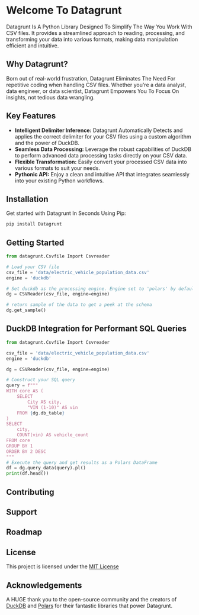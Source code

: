 # Welcome To Datagrunt

Datagrunt Is A Python Library Designed To Simplify The Way You Work With CSV files. It provides a streamlined approach to reading, processing, and transforming your data into various formats, making data manipulation efficient and intuitive.

## Why Datagrunt?

Born out of real-world frustration, Datagrunt Eliminates The Need For repetitive coding when handling CSV files. Whether you're a data analyst, data engineer, or data scientist, Datagrunt Empowers You To Focus On insights, not tedious data wrangling.

## Key Features

- **Intelligent Delimiter Inference:**  Datagrunt Automatically Detects and applies the correct delimiter for your CSV files using a custom algorithm and the power of DuckDB.
- **Seamless Data Processing:** Leverage the robust capabilities of DuckDB to perform advanced data processing tasks directly on your CSV data.
- **Flexible Transformation:** Easily convert your processed CSV data into various formats to suit your needs.
- **Pythonic API:** Enjoy a clean and intuitive API that integrates seamlessly into your existing Python workflows.

## Installation

Get started with Datagrunt In Seconds Using Pip:

```bash
pip install Datagrunt
```

## Getting Started

```python
from datagrunt.Csvfile Import Csvreader

# Load your CSV file
csv_file = 'data/electric_vehicle_population_data.csv'
engine = 'duckdb'

# Set duckdb as the processing engine. Engine set to 'polars' by default
dg = CSVReader(csv_file, engine=engine)

# return sample of the data to get a peek at the schema
dg.get_sample()
```

##  DuckDB Integration for Performant SQL Queries
```python
from datagrunt.Csvfile Import Csvreader

csv_file = 'data/electric_vehicle_population_data.csv'
engine = 'duckdb'

dg = CSVReader(csv_file, engine=engine)

# Construct your SQL query
query = f"""
WITH core AS (
    SELECT
        City AS city,
        "VIN (1-10)" AS vin
    FROM {dg.db_table}
)
SELECT
    city,
    COUNT(vin) AS vehicle_count
FROM core
GROUP BY 1
ORDER BY 2 DESC
"""
# Execute the query and get results as a Polars DataFrame
df = dg.query_data(query).pl()
print(df.head())
```

## Contributing

## Support

## Roadmap

## License
This project is licensed under the [MIT License](https://opensource.org/license/mit)

## Acknowledgements
A HUGE thank you to the open-source community and the creators of [DuckDB](https://duckdb.org) and [Polars](https://pola.rs) for their fantastic libraries that power Datagrunt.
